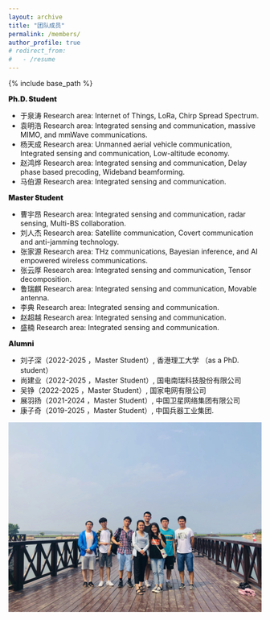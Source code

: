 ```yaml
---
layout: archive
title: "团队成员"
permalink: /members/
author_profile: true
# redirect_from:
#   - /resume
---
```


{% include base_path %}

<p style="font-weight: 900;">Ph.D. Student</p>
<ul>
    <li>于泉涛 Research area: Internet of Things, LoRa, Chirp Spread Spectrum. </li>
    <li>袁明浩 Research area: Integrated sensing and communication, massive MIMO, and mmWave communications. </li>
    <li>杨天成 Research area: Unmanned aerial vehicle communication, Integrated sensing and communication, Low-altitude economy. </li>
    <li>赵鸿烨 Research area: Integrated sensing and communication, Delay phase based precoding, Wideband beamforming. </li>
    <li>马伯源 Research area: Integrated sensing and communication. </li>
</ul>


<p style="font-weight: 900;">Master Student</p>
<ul>
    <li>曹宇昂 Research area:  Integrated sensing and communication, radar sensing, Multi-BS collaboration. </li>
    <li>刘人杰 Research area:  Satellite communication, Covert communication and anti-jamming technology. </li>
    <li>张家源 Research area: THz communications, Bayesian inference, and AI empowered wireless communications. </li>
    <li>张云厚 Research area: Integrated sensing and communication, Tensor decomposition. </li>
    <li>鲁瑞麒 Research area: Integrated sensing and communication, Movable antenna. </li>
    <li>李典 Research area: Integrated sensing and communication. </li>
    <li>赵超越 Research area: Integrated sensing and communication. </li>
    <li>盛楠 Research area: Integrated sensing and communication. </li>
</ul>


<p style="font-weight: 900;">Alumni</p>
<ul> 
    <li>刘子深（2022-2025 ，Master Student）, 香港理工大学 （as a PhD. student） </li>
    <li>尚建业（2022-2025 ，Master Student）, 国电南瑞科技股份有限公司 </li> 
    <li>吴铮（2022-2025 ，Master Student）, 国家电网有限公司</li> 
    <li>展羽扬（2021-2024 ，Master Student）, 中国卫星网络集团有限公司 </li>  
    <li>康子奇（2019-2025 ，Master Student）, 中国兵器工业集团. </li> 
</ul>



<img src='../images/GroupPhoto.jpg'>